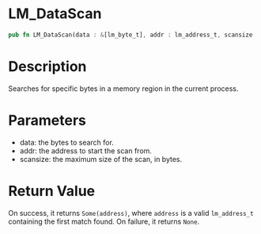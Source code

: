 # LM_DataScan

```rust
pub fn LM_DataScan(data : &[lm_byte_t], addr : lm_address_t, scansize : lm_size_t) -> Option<lm_address_t>
```

# Description

Searches for specific bytes in a memory region in the current process.

# Parameters

- data: the bytes to search for.
- addr: the address to start the scan from.
- scansize: the maximum size of the scan, in bytes.

# Return Value

On success, it returns `Some(address)`, where `address` is a valid `lm_address_t` containing the first match found. On failure, it returns `None`.

